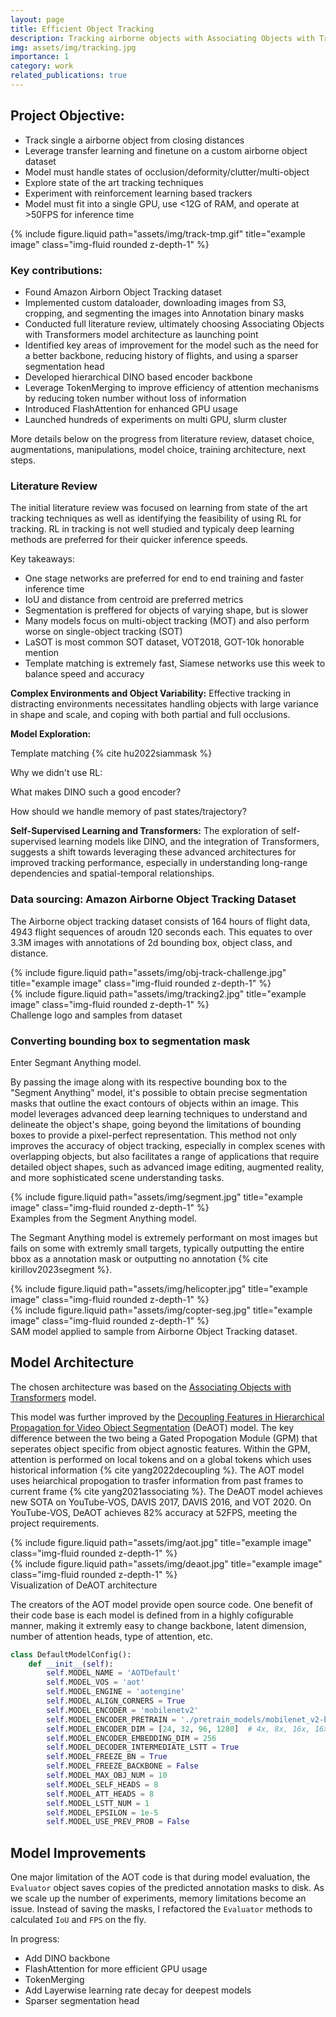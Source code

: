 ```yaml
---
layout: page
title: Efficient Object Tracking
description: Tracking airborne objects with Associating Objects with Transformers model
img: assets/img/tracking.jpg
importance: 1
category: work
related_publications: true
---
```


## Project Objective:
* Track single a airborne object from closing distances
* Leverage transfer learning and finetune on a custom airborne object dataset
* Model must handle states of occlusion/deformity/clutter/multi-object
* Explore state of the art tracking techniques
* Experiment with reinforcement learning based trackers
* Model must fit into a single GPU, use <12G of RAM, and operate at >50FPS for inference time

<div class="row">
    <div class="col-sm mt-3 mt-md-0">
        {% include figure.liquid path="assets/img/track-tmp.gif" title="example image" class="img-fluid rounded z-depth-1" %}
    </div>
</div>


### Key contributions:
* Found Amazon Airborn Object Tracking dataset
* Implemented custom dataloader, downloading images from S3, cropping, and segmenting the images into Annotation binary masks
* Conducted full literature review, ultimately choosing Associating Objects with Transformers model architecture as launching point
* Identified key areas of improvement for the model such as the need for a better backbone, reducing history of flights, and using a sparser segmentation head
* Developed hierarchical DINO based encoder backbone
* Leverage TokenMerging to improve efficiency of attention mechanisms by reducing token number without loss of information
* Introduced FlashAttention for enhanced GPU usage
* Launched hundreds of experiments on multi GPU, slurm cluster

More details below on the progress from literature review, dataset choice, augmentations, manipulations, model choice, training architecture, next steps.

### Literature Review

The initial literature review was focused on learning from state of the art tracking techniques as well as identifying the feasibility of using RL for tracking. RL in tracking is not well studied and typicaly deep learning methods are preferred for their quicker inference speeds. 

Key takeaways:
* One stage networks are preferred for end to end training and faster inference time
* IoU and distance from centroid are preferred metrics
* Segmentation is preffered for objects of varying shape, but is slower
* Many models focus on multi-object tracking (MOT) and also perform worse on single-object tracking (SOT)
* LaSOT is most common SOT dataset, VOT2018, GOT-10k honorable mention
* Template matching is extremely fast, Siamese networks use this week to balance speed and accuracy


**Complex Environments and Object Variability:** Effective tracking in distracting environments necessitates handling objects with large variance in shape and scale, and coping with both partial and full occlusions.

**Model Exploration:** 

Template matching {% cite hu2022siammask %}

Why we didn't use RL:

What makes DINO such a good encoder?

How should we handle memory of past states/trajectory?

**Self-Supervised Learning and Transformers:** The exploration of self-supervised learning models like DINO, and the integration of Transformers, suggests a shift towards leveraging these advanced architectures for improved tracking performance, especially in understanding long-range dependencies and spatial-temporal relationships.


### Data sourcing: Amazon Airborne Object Tracking Dataset

The Airborne object tracking dataset consists of 164 hours of flight data, 4943 flight sequences of aroudn 120 seconds each. This equates to over 3.3M images with annotations of 2d bounding box, object class, and distance.

<div class="row justify-content-sm-center">
    <div class="col-sm-6 mt-3 mt-md-0">
        {% include figure.liquid path="assets/img/obj-track-challenge.jpg" title="example image" class="img-fluid rounded z-depth-1" %}
    </div>
    <div class="col-sm-6 mt-3 mt-md-0">
        {% include figure.liquid path="assets/img/tracking2.jpg" title="example image" class="img-fluid rounded z-depth-1" %}
    </div>
</div>
<div class="caption">
    Challenge logo and samples from dataset
</div>

### Converting bounding box to segmentation mask

Enter Segmant Anything model.

By passing the image along with its respective bounding box to the "Segment Anything" model, it's possible to obtain precise segmentation masks that outline the exact contours of objects within an image. This model leverages advanced deep learning techniques to understand and delineate the object's shape, going beyond the limitations of bounding boxes to provide a pixel-perfect representation. This method not only improves the accuracy of object tracking, especially in complex scenes with overlapping objects, but also facilitates a range of applications that require detailed object shapes, such as advanced image editing, augmented reality, and more sophisticated scene understanding tasks.

<div class="row">
    <div class="col-sm mt-3 mt-md-0">
        {% include figure.liquid path="assets/img/segment.jpg" title="example image" class="img-fluid rounded z-depth-1" %}
    </div>
</div>
<div class="caption">
    Examples from the Segment Anything model.
</div>

The Segmant Anything model is extremely performant on most images but fails on some with extremly small targets, typically outputting the entire bbox as a annotation mask or outputting no annotation {% cite kirillov2023segment %}.

<div class="row justify-content-sm-center">
    <div class="col-sm mt-3 mt-md-0">
        {% include figure.liquid path="assets/img/helicopter.jpg" title="example image" class="img-fluid rounded z-depth-1" %}
    </div>
    <div class="col-sm mt-3 mt-md-0">
        {% include figure.liquid path="assets/img/copter-seg.jpg" title="example image" class="img-fluid rounded z-depth-1" %}
    </div>
</div>
<div class="caption">
    SAM model applied to sample from Airborne Object Tracking dataset.
</div>

## Model Architecture

The chosen architecture was based on the [Associating Objects with Transformers](https://arxiv.org/pdf/2106.02638.pdf) model.

This model was further improved by the [Decoupling Features in Hierarchical Propagation
for Video Object Segmentation](https://arxiv.org/pdf/2210.09782.pdf) (DeAOT) model. The key difference between the two being a Gated Propogation Module (GPM) that seperates object specific from object agnostic features. Within the GPM, attention is performed on local tokens and on a global tokens which uses historical information {% cite yang2022decoupling %}. The AOT model uses heiarchical propogation to trasfer information from past frames to current frame {% cite yang2021associating %}. The DeAOT model achieves new SOTA on YouTube-VOS, DAVIS 2017, DAVIS 2016, and VOT 2020. On YouTube-VOS, DeAOT achieves 82% accuracy at 52FPS, meeting the project requirements.

<div class="row justify-content-sm-center">
    <div class="col-sm-8 mt-3 mt-md-0">
        {% include figure.liquid path="assets/img/aot.jpg" title="example image" class="img-fluid rounded z-depth-1" %}
    </div>
    <div class="col-sm-8 mt-3 mt-md-0">
        {% include figure.liquid path="assets/img/deaot.jpg" title="example image" class="img-fluid rounded z-depth-1" %}
    </div>
</div>
<div class="caption">
    Visualization of DeAOT architecture
</div>

The creators of the AOT model provide open source code. One benefit of their code base is each model is defined from in a highly cofigurable manner, making it extremly easy to change backbone, latent dimension, number of attention heads, type of attention, etc.

```python
class DefaultModelConfig():
    def __init__(self):
        self.MODEL_NAME = 'AOTDefault'
        self.MODEL_VOS = 'aot'
        self.MODEL_ENGINE = 'aotengine'
        self.MODEL_ALIGN_CORNERS = True
        self.MODEL_ENCODER = 'mobilenetv2'
        self.MODEL_ENCODER_PRETRAIN = './pretrain_models/mobilenet_v2-b0353104.pth'
        self.MODEL_ENCODER_DIM = [24, 32, 96, 1280]  # 4x, 8x, 16x, 16x
        self.MODEL_ENCODER_EMBEDDING_DIM = 256
        self.MODEL_DECODER_INTERMEDIATE_LSTT = True
        self.MODEL_FREEZE_BN = True
        self.MODEL_FREEZE_BACKBONE = False
        self.MODEL_MAX_OBJ_NUM = 10
        self.MODEL_SELF_HEADS = 8
        self.MODEL_ATT_HEADS = 8
        self.MODEL_LSTT_NUM = 1
        self.MODEL_EPSILON = 1e-5
        self.MODEL_USE_PREV_PROB = False
```

## Model Improvements

One major limitation of the AOT code is that during model evaluation, the `Evaluator` object saves copies of the predicted annotation masks to disk. As we scale up the number of experiments, memory limitations become an issue. Instead of saving the masks, I refactored the `Evaluator` methods to calculated `IoU` and `FPS` on the fly.

In progress:
* Add DINO backbone
* FlashAttention for more efficient GPU usage
* TokenMerging
* Add Layerwise learning rate decay for deepest models
* Sparser segmentation head